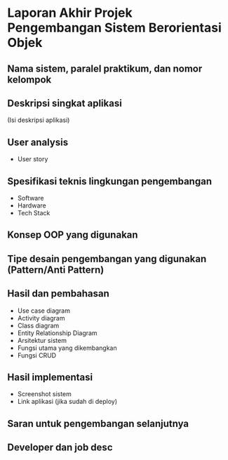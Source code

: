 # Laporan Akhir Projek Pengembangan Sistem Berorientasi Objek

## Nama sistem, paralel praktikum, dan nomor kelompok

## Deskripsi singkat aplikasi
(Isi deskripsi aplikasi)

## User analysis
- User story

## Spesifikasi teknis lingkungan pengembangan
- Software
- Hardware
- Tech Stack

## Konsep OOP yang digunakan

## Tipe desain pengembangan yang digunakan (Pattern/Anti Pattern)

## Hasil dan pembahasan
- Use case diagram
- Activity diagram
- Class diagram
- Entity Relationship Diagram
- Arsitektur sistem
- Fungsi utama yang dikembangkan
- Fungsi CRUD

## Hasil implementasi
- Screenshot sistem
- Link aplikasi (jika sudah di deploy)

## Saran untuk pengembangan selanjutnya

## Developer dan job desc
